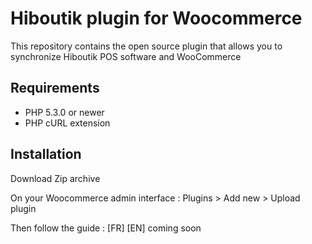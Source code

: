 

# Hiboutik plugin for Woocommerce

This repository contains the open source plugin that allows you to synchronize Hiboutik POS software and WooCommerce

## Requirements

* PHP 5.3.0 or newer
* PHP cURL extension

## Installation

Download Zip archive

On your Woocommerce admin interface : Plugins > Add new > Upload plugin

Then follow the guide : 
[FR]
[EN] coming soon


